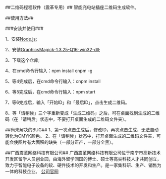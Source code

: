 ##二维码程程软件（震革专用）##
智能充电站插座二维码生成软件。

##使用方法##

###安装并使用###

1、安装[Node.js](http://nodejs.cn/);

2、安装[GraphicsMagick-1.3.25-Q16-win32-dll](http://www.graphicsmagick.org/);

3、下载这个仓库;

4、在cmd命令行输入：npm install cnpm -g

5、等4完成后，在cmd命令行输入：cnpm install

6、等5完成后，在cmd命令行输入：npm start

7、等6完成后，输入「开始ID」和「最后ID」，点击生成二维码。

8、等「请稍候」三个字重新变成「生成二维码」之后，可在桌面找到生成的二维码（在「请稍后」状态中，不要打开桌面生成的二维码文件夹）。

##尚未解决的BUG##
1、第一次点击生成后，修改ID，再次点击生成，无法自动转化为CMYK颜色。
2、在「请稍候」状态中，打开桌面生成的二维码文件夹，可能会使图片有大面积的缺失（一部分正产，一部分全黑）。

##广西震革网络科技有限公司##
广西震革网络科技有限公司位于南宁市高新技术开发区留学人员创业园，由海外留学回国的博士、硕士等高尖科技人才共同创立，致力于智能电子设备的软、硬件技术的开发和生产。是一家集科研、生产、销售为一体的科技企业。
[公司官网](http://www.gxzhenge.com/)
